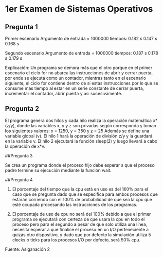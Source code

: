# 1er Examen de Sistemas Operativos


## Pregunta 1

Primer escenario 
Argumento de entrada = 1000000
tiempos:
0.182 s
0.147 s
0.168 s 


Segundo escenario
Argumento de entrada = 1000000
tiempos:
0.187 s 
0.178 s
0.179 s


Explicación: Un programa se demora más que el otro porque en el primer escenario el ciclo for no abarca las instrucciones de abrir y cerrar puerta, por ende se ejecuta como un contador, mientras tanto en el escenario siguiente, el ciclo for contiene dentro de sí estas instrucciones por lo que se consume más tiempo al estar en un serie constante de cerrar puerta, incrementar el contador, abrir puerta y asi sucesivamente.


## Pregunta 2

El programa genera dos hilos y cada hilo realiza la operación matemática x*(z/y), donde las variables x, y y z son privadas según corresponda y toman los siguientes valores: 
x = 1250, y = 350 y z = 25
Además se define una variable global (v). El hilo 1 hará la operación de división z/y y la guardará en la variable v. El hilo 2 ejecutará la función sleep(2) y luego llevará a cabo la operación de x*v.


##Pregunta 3

Se crea un programa donde el proceso hijo debe esperar a que el proceso padre termine su ejecución mediante la función wait.


##Pregunta 4

1. El porcentaje del tiempo que la cpu está en uso es del 100% para el caso que se pregunta dado que se especifica para ambos procesos que estarán corriendo con el 100% de probabilidad de que sea la cpu que esté ocupada procesando las instrucciones de los programas.

2. El porcentaje de uso de cpu no será del 100% debido a que el primer programa se ejecutará con certeza de que usara la cpu en todo el proceso pero para el segundo a pesar de que solo utiliza una línea, necesita esperar a que finalice el proceso en un I/O perteneciente a quizás otro dispositivo, y dado que por defecto la simulación utiliza 5 clocks o ticks para los procesos I/O por defecto, será 50% cpu. 

Fuente: Asiganación 2


